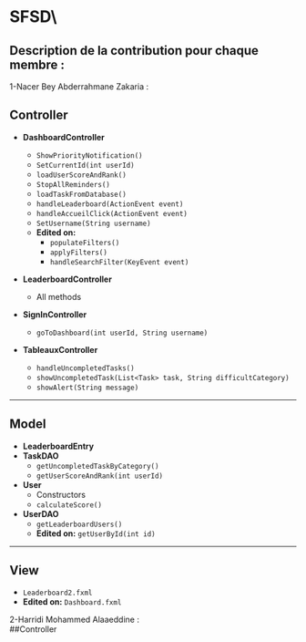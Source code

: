 # SFSD\\
## Description de la contribution pour chaque membre : <br>
1-Nacer Bey Abderrahmane Zakaria : <br>
## Controller

- **DashboardController**
  - `ShowPriorityNotification()`
  - `SetCurrentId(int userId)`
  - `loadUserScoreAndRank()`
  - `StopAllReminders()`
  - `loadTaskFromDatabase()`
  - `handleLeaderboard(ActionEvent event)`
  - `handleAccueilClick(ActionEvent event)`
  - `SetUsername(String username)`
  - **Edited on:**
    - `populateFilters()`
    - `applyFilters()`
    - `handleSearchFilter(KeyEvent event)`

- **LeaderboardController**
  - All methods

- **SignInController**
  - `goToDashboard(int userId, String username)`

- **TableauxController**
  - `handleUncompletedTasks()`
  - `showUncompletedTask(List<Task> task, String difficultCategory)`
  - `showAlert(String message)`

---

## Model

- **LeaderboardEntry**
- **TaskDAO**
  - `getUncompletedTaskByCategory()`
  - `getUserScoreAndRank(int userId)`
- **User**
  - Constructors
  - `calculateScore()`
- **UserDAO**
  - `getLeaderboardUsers()`
  - **Edited on:** `getUserById(int id)`

---

## View

- `Leaderboard2.fxml`
- **Edited on:** `Dashboard.fxml`

2-Harridi Mohammed Alaaeddine : <br>
##Controller

 
        
